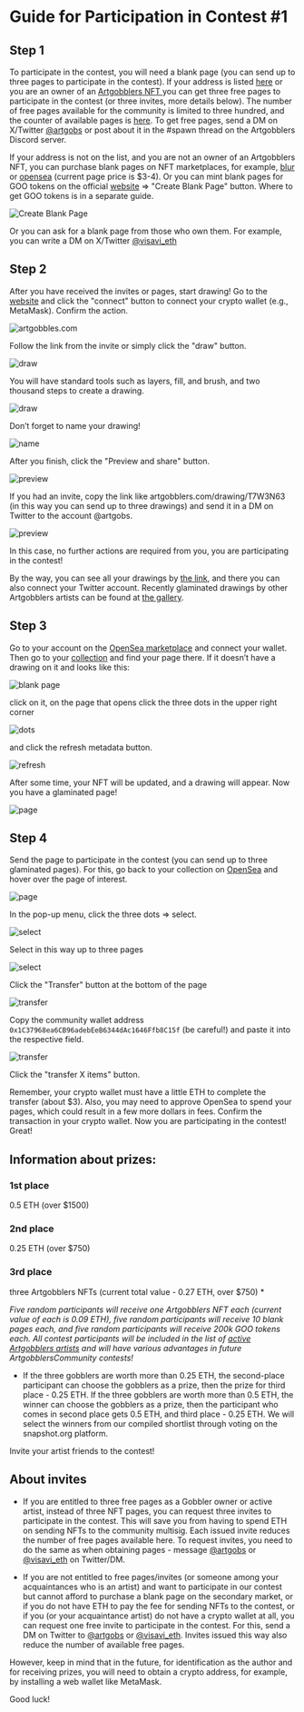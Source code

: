 # Guide for Participation in Contest #1

## Step 1
To participate in the contest, you will need a blank page (you can send up to three pages to participate in the contest). If your address is listed [here](https://github.com/Artgobblers-community/Contests/blob/main/active-members-list.txt) or you are an owner of an [Artgobblers NFT ](https://opensea.io/collection/artgobblers) you can get three free pages to participate in the contest (or three invites, more details below). 
The number of free pages available for the community is limited to three hundred, and the counter of available pages is [here](https://github.com/Artgobblers-community/Contests/blob/main/available-pages.md).
To get free pages, send a DM on X/Twitter [@artgobs](https://twitter.com/artgobs) or post about it in the #spawn thread on the Artgobblers Discord server.

If your address is not on the list, and you are not an owner of an Artgobblers NFT, you can purchase blank pages on NFT marketplaces, for example, [blur](https://blur.io/collection/pages?traits=%7B%22Glamination+Status%22%3A%5B%22Blank%22%5D%7D) or [opensea](https://opensea.io/collection/pages?search[stringTraits][0][name]=Glamination%20Status&search[stringTraits][0][values][0]=Blank) (current page price is $3-4). 
Or you can mint blank pages for GOO tokens on the official [website](https://artgobblers.com/dashboard) => "Create Blank Page" button. Where to get GOO tokens is in a separate guide.

![Create Blank Page](https://gyazo.com/37caa52442b8d328322d1e9044035a21.png)

Or you can ask for a blank page from those who own them. For example, you can write a DM on X/Twitter [@visavi_eth](https://twitter.com/visavi_eth)

## Step 2

After you have received the invites or pages, start drawing! Go to the [website](https://artgobblers.com/) and click the "connect" button to connect your crypto wallet (e.g., MetaMask). Confirm the action.

![artgobbles.com](https://gyazo.com/1c21cbab50c33c9b16a4c4b047ad8f4b.png)

Follow the link from the invite or simply click the "draw" button.

![draw](https://gyazo.com/c0e351e6e14198e974fa58bba28c4dc8.png)

You will have standard tools such as layers, fill, and brush, and two thousand steps to create a drawing. 

![draw](https://gyazo.com/e79fa53f881649eccdfae17205fa307c.png)

Don’t forget to name your drawing! 

![name](https://gyazo.com/da953d9d4d92fcacec3689e8a5ca6829.png)

After you finish, click the "Preview and share" button.

![preview](https://gyazo.com/adcc55af3295c78da3d2393912ad91ad.png)

If you had an invite, copy the link like artgobblers.com/drawing/T7W3N63 (in this way you can send up to three drawings) and send it in a DM on Twitter to the account @artgobs.

![preview](https://gyazo.com/6a32f1e5feec25e075099728e68da07d.png)

In this case, no further actions are required from you, you are participating in the contest!

By the way, you can see all your drawings by [the link](https://artgobblers.com/drafts), and there you can also connect your Twitter account. Recently glaminated drawings by other Artgobblers artists can be found at [the gallery](https://artgobblers.com/gallery).

## Step 3

Go to your account on the [OpenSea marketplace](https://opensea.io) and connect your wallet. Then go to your [collection](https://opensea.io/account/collected) and find your page there.
If it doesn’t have a drawing on it and looks like this:

![blank page](https://gyazo.com/2980c419521bff259885620502a997f8.png)

click on it, on the page that opens click the three dots in the upper right corner 

![dots](https://gyazo.com/254836a08b1df6e2df71c5bd8aa282dd.png)

and click the refresh metadata button.

![refresh](https://gyazo.com/0e210a367d950be4f26640e8eaa4cf4b.png)

After some time, your NFT will be updated, and a drawing will appear. Now you have a glaminated page!

![page](https://gyazo.com/20a11be1bc367d6839997d0790ebb657.png)

## Step 4

Send the page to participate in the contest (you can send up to three glaminated pages).
For this, go back to your collection on [OpenSea](https://opensea.io/account/collected) and hover over the page of interest. 

![page](https://gyazo.com/9c604b02bb70c0c203abfb5d7bf20d7d.png)

In the pop-up menu, click the three dots => select.

![select](https://gyazo.com/e6769feff66370ca46570b2bf4eeecaf.png)

Select in this way up to three pages

![select](https://gyazo.com/409987ebd4d785211c2c8ebd314abb11.png)

Click the "Transfer" button at the bottom of the page

![transfer](https://gyazo.com/72baeaf5ce603433e3ce58f620ab1056.png)

Copy the community wallet address `0x1C37968ea6CB96adebEeB6344dAc1646Ffb8C15f` (be careful!) and paste it into the respective field.

![transfer](https://gyazo.com/cb7e65a393679f78b89dff4ad5299dba.png)

Click the "transfer X items" button.

Remember, your crypto wallet must have a little ETH to complete the transfer (about $3). Also, you may need to approve OpenSea to spend your pages, which could result in a few more dollars in fees. Confirm the transaction in your crypto wallet. 
Now you are participating in the contest! Great!

## Information about prizes:
### 1st place 
0.5 ETH (over $1500) 
### 2nd place 
0.25 ETH (over $750)
### 3rd place
three Artgobblers NFTs (current total value - 0.27 ETH, over $750) *

*Five random participants will receive one Artgobblers NFT each (current value of each is 0.09 ETH), five random participants will receive 10 blank pages each, and five random participants will receive 200k GOO tokens each. All contest participants will be included in the list of [active Artgobblers artists](https://github.com/Artgobblers-community/Contests/blob/main/active-members-list.txt) and will have various advantages in future ArtgobblersCommunity contests!*

* If the three gobblers are worth more than 0.25 ETH, the second-place participant can choose the gobblers as a prize, then the prize for third place - 0.25 ETH. If the three gobblers are worth more than 0.5 ETH, the winner can choose the gobblers as a prize, then the participant who comes in second place gets 0.5 ETH, and third place - 0.25 ETH.
We will select the winners from our compiled shortlist through voting on the snapshot.org platform.

Invite your artist friends to the contest!

## About invites

- If you are entitled to three free pages as a Gobbler owner or active artist, instead of three NFT pages, you can request three invites to participate in the contest. This will save you from having to spend ETH on sending NFTs to the community multisig. Each issued invite reduces the number of free pages available here. To request invites, you need to do the same as when obtaining pages - message [@artgobs](https://twitter.com/artgobs) or [@visavi_eth](https://twitter.com/visavi_eth) on Twitter/DM.

- If you are not entitled to free pages/invites (or someone among your acquaintances who is an artist) and want to participate in our contest but cannot afford to purchase a blank page on the secondary market, or if you do not have ETH to pay the fee for sending NFTs to the contest, or if you (or your acquaintance artist) do not have a crypto wallet at all, you can request one free invite to participate in the contest. For this, send a DM on Twitter to [@artgobs](https://twitter.com/artgobs) or [@visavi_eth](https://twitter.com/visavi_eth). Invites issued this way also reduce the number of available free pages.

However, keep in mind that in the future, for identification as the author and for receiving prizes, you will need to obtain a crypto address, for example, by installing a web wallet like MetaMask.

Good luck!


